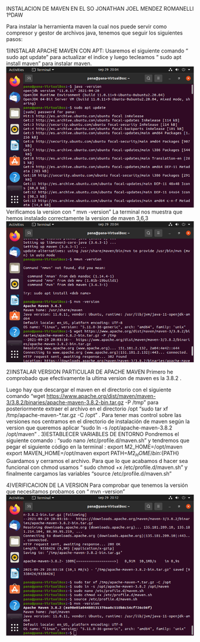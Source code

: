 INSTALACION DE MAVEN EN EL SO
JONATHAN JOEL MENDEZ ROMANELLI
1ºDAW


Para instalar la herramienta maven la cual nos puede servir como compresor y gestor de archivos java, tenemos que seguir los siguientes pasos:

1)INSTALAR APACHE MAVEN CON APT:
Usaremos el siguiente comando “ sudo apt update” para actualizar el indice y luego tecleamos “ sudo apt install maven” para instalar maven.
<img src="Screenshot from 2021-09-29 20-04-33.png">
Verificamos la version con “ mvn -version”
La terminal nos muestra que hemos instalado correctamente la version de maven 3,6,3
<img src="Screenshot from 2021-09-29 20-04-53.png">


2)INSTALAR VERSION PARTICULAR DE APACHE MAVEN
Primero he comprobado que efectivamente la ultima version de maven es la 3.8.2 .



Luego hay que descargar el maven en el directorio con el siguiente comando “wget https://www.apache.org/dist/maven/maven-3/3.8.2/binaries/apache-maven-3.8.2-bin.tar.gz -P /tmp”
para posteriormente extraer el archivo en el directorio /opt  “sudo tar xf /tmp/apache-maven-*.tar.gz -C /opt” .
Para tener mas control sobre las versiones nos centramos en el directorio de instalación de maven según la version que queremos aplicar “sudo ln -s /opt/apache-maven-3.8.2 /opt/maven” .
3)ESTABLECER VARIABLES DE ENTORNO
Pondremos el siguiente comando : “sudo nano /etc/profile.d/maven.sh” y tendremos que pegar el siguiente código en la terminal :
   export M2_HOME=/opt/maven
 export MAVEN_HOME=/opt/maven
 export PATH=${M2_HOME}/bin:${PATH}
 Guardamos y cerramos el archivo.
Para que lo que acabamos d hacer sea funcional con chmod usamos “ sudo chmod +x /etc/profile.d/maven.sh”  y finalmente cargamos las variables “source /etc/profile.d/maven.sh”


4)VERIFICACION DE LA VERSION 
Para comprobar que tenemos la versión que necesitamos probamos con “ mvn -version”
<img src="Screenshot from 2021-09-29 20-12-24.png">


 




